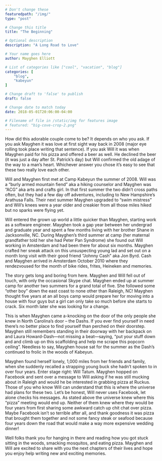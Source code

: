 ```yaml
---
# Don't change these
featuredpath: "/img/"
type: "post"

# Change this title
title: "The Beginning"

# Optional description
description: "A Long Road to Love"

# Your name goes here
author: Mayghen Elliott

# List of categories like ["cool", "vacation", "blog"]
categories: [
    "blog",
    "kabeyun"
]

# Change draft to 'false' to publish
draft: false

# Change date to match today
date: 2018-05-01T20:06:00-04:00

# Filename of file in /static/img for features image
# featured: "big-cove-crop-2.png"
---
```

How did this adorable couple come to be? It depends on who you ask. If you ask Mayghen it was love at first sight way back in 2008 (major eye rolling took place writing that sentence). If you ask Will it was when Mayghen paid for his pizza and offered a beer as well. He declined the beer (it was just a day after St. Patrick’s day) but Will confirmed the old adage of the way to a man’s heart. Whichever answer you chose it’s easy to see that these two really love each other.

Will and Mayghen first met at Camp Kabeyun the summer of 2008. Will was a “burly armed mountain fiend” aka a hiking counselor and Mayghen was “ACG” aka arts and crafts girl. In that first summer the two didn’t cross paths often, but they had a few day off adventures, including to New Hampshire’s Arathusa Falls. Their next summer Mayghen upgraded to “swim mistress” and Will’s knees were a year older and creakier from all those miles hiked but no sparks were flying yet.

Will entered the grown up world a little quicker than Mayghen, starting work as a software engineer. Mayghen took a gap year between her undergrad and graduate year and spent a few months living with her brother Shane in Jacksonville, NC. During Mayghen’s third summer at camp (her maternal grandfather told her she had Peter Pan Syndrome) she found out Will working in Amsterdam and had been there for about six months. Mayghen crafted her sneak attack on this unsuspecting young lad and set out on a month long visit with their good friend “Johnny Cash” aka Jon Byrd. Cash and Mayghen arrived in Amsterdam October 2010 where they rendezvoused for the month of bike rides, frites, Heineken and memories.

The story gets long and boring from here. Mayghen and Will fell out of touch, with only the occasional Skype chat. Mayghen ended up at summer camp for another two summers for a grand total of five. She followed some “other boy” down the east coast to none other than Raleigh, NC! Mayghen thought five years at an all boys camp would prepare her for moving into a house with four guys but a girl can only take so much before she starts to crack. Six month later she was looking for a change.

This is when Mayghen came a-knocking on the door of the only people she knew in North Carolina’s door – the Dashs. If you ever find yourself in need there’s no better place to find yourself than perched on their doorstep. Mayghen still remembers standing in their doorway with her backpack on and Laura Howard-Dash—not missing a beat—saying, “put your stuff down and and climb up on this scaffolding and help me scrape this popcorn ceiling”. Needless to say, Mayghen house sat for the summer as the Dash’s continued to frolic in the woods of Kabeyun.

Mayghen found herself lonely, 1,000 miles from her friends and family, when she suddenly recalled a strapping young buck she hadn’t spoken to in over four years. Enter stage right: Will Tatum. Mayghen hopped on Facebook and sent over a message to Will asking if he was still mucking about in Raleigh and would he be interested in grabbing pizza at Ruckus. Those of you who know Will can understand that this is where the universe had plans for these two. Let’s be honest, Will never uses Facebook, let alone checks his messages. As stated above the universe knew where this “pizza” meeting would end up. Neither of them knew where they would be four years from first sharing some awkward catch up chit chat over pizza. Maybe Facebook isn’t so terrible after all, and thank goodness it was pizza that brought them together and not some fancy steak or seafood because four years down the road that would make a way more expensive wedding dinner!

Well folks thank you for hanging in there and reading how you got stuck sitting in the woods, smacking mosquitos, and eating pizza. Mayghen and Will are excited to share with you the next chapters of their lives and hope you enjoy help writing new and exciting memories.
